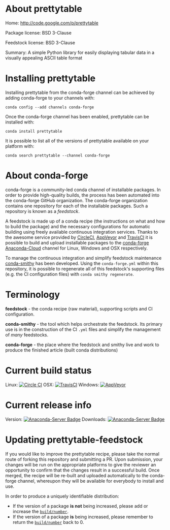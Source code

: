 About prettytable
=================

Home: http://code.google.com/p/prettytable

Package license: BSD 3-Clause

Feedstock license: BSD 3-Clause

Summary: A simple Python library for easily displaying tabular data in a visually appealing ASCII table format



Installing prettytable
======================

Installing prettytable from the conda-forge channel can be achieved by adding conda-forge to your channels with:

```
conda config --add channels conda-forge
```

Once the conda-forge channel has been enabled, prettytable can be installed with:

```
conda install prettytable
```

It is possible to list all of the versions of prettytable available on your platform with:

```
conda search prettytable --channel conda-forge
```


About conda-forge
=================

conda-forge is a community-led conda channel of installable packages.
In order to provide high-quality builds, the process has been automated into the
conda-forge GitHub organization. The conda-forge organization contains one repository 
for each of the installable packages. Such a repository is known as a *feedstock*.

A feedstock is made up of a conda recipe (the instructions on what and how to build
the package) and the necessary configurations for automatic building using freely
available continuous integration services. Thanks to the awesome service provided by
[CircleCI](https://circleci.com/), [AppVeyor](http://www.appveyor.com/)
and [TravisCI](https://travis-ci.org/) it is possible to build and upload installable
packages to the [conda-forge](https://anaconda.org/conda-forge)
[Anaconda-Cloud](http://docs.anaconda.org/) channel for Linux, Windows and OSX respectively.

To manage the continuous integration and simplify feedstock maintenance
[conda-smithy](http://github.com/conda-forge/conda-smithy) has been developed.
Using the ``conda-forge.yml`` within this repository, it is possible to regenerate all of
this feedstock's supporting files (e.g. the CI configuration files) with ``conda smithy regenerate``.


Terminology
===========

**feedstock** - the conda recipe (raw material), supporting scripts and CI configuration.

**conda-smithy** - the tool which helps orchestrate the feedstock.
                   Its primary use is in the construction of the CI ``.yml`` files
                   and simplify the management of *many* feedstocks.

**conda-forge** - the place where the feedstock and smithy live and work to
                  produce the finished article (built conda distributions)

Current build status
====================

Linux: [![Circle CI](https://circleci.com/gh/conda-forge/prettytable-feedstock.svg?style=svg)](https://circleci.com/gh/conda-forge/prettytable-feedstock)
OSX: [![TravisCI](https://travis-ci.org/conda-forge/prettytable-feedstock.svg?branch=master)](https://travis-ci.org/conda-forge/prettytable-feedstock) 
Windows: [![AppVeyor](https://ci.appveyor.com/api/projects/status/github/conda-forge/prettytable-feedstock?svg=True)](https://ci.appveyor.com/project/conda-forge/prettytable-feedstock/branch/master)

Current release info
====================
Version: [![Anaconda-Server Badge](https://anaconda.org/conda-forge/prettytable/badges/version.svg)](https://anaconda.org/conda-forge/prettytable)
Downloads: [![Anaconda-Server Badge](https://anaconda.org/conda-forge/prettytable/badges/downloads.svg)](https://anaconda.org/conda-forge/prettytable)


Updating prettytable-feedstock
==============================

If you would like to improve the prettytable recipe, please take the normal
route of forking this repository and submitting a PR. Upon submission, your changes will
be run on the appropriate platforms to give the reviewer an opportunity to confirm that the
changes result in a successful build. Once merged, the recipe will be re-built and uploaded
automatically to the conda-forge channel, whereupon they will be available for everybody to
install and use.

In order to produce a uniquely identifiable distribution:
 * If the version of a package **is not** being increased, please add or increase
   the [``build/number``](http://conda.pydata.org/docs/building/meta-yaml.html#build-number-and-string). 
 * If the version of a package **is** being increased, please remember to return
   the [``build/number``](http://conda.pydata.org/docs/building/meta-yaml.html#build-number-and-string)
   back to 0.
